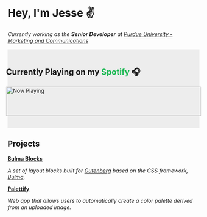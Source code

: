 # Hey, I'm Jesse ✌️

_Currently working as the **Senior Developer** at [Purdue University - Marketing and Communications](https://marcom.purdue.edu/)_

<div style="background: #ededed; padding: 1rem 0 2rem; width: auto; max-width: 564px; display: flex; flex-direction: column; align-items: center;">
<h2 style="width: 512px;">Currently Playing on my <span style="color: #1DB954;">Spotify</span> 🎧</h2>

<a href="https://profile-readme-wheat.vercel.app/now-playing?open">
    <img src="https://profile-readme-wheat.vercel.app/now-playing" width="512" height="76" alt="Now Playing">
</a>
</div>

## Projects

**[Bulma Blocks](https://github.com/Purdue/bulma-blocks)**

_A set of layout blocks built for <a href="https://github.com/wordpress/gutenberg" target="_blank">Gutenberg</a> based on the CSS framework, <a href="https://bulma.io" target="_blank">Bulma</a>._

**[Palettify](https://github.com/jyoung295/palettify)**

_Web app that allows users to automatically create a color palette derived from  an uploaded image._

